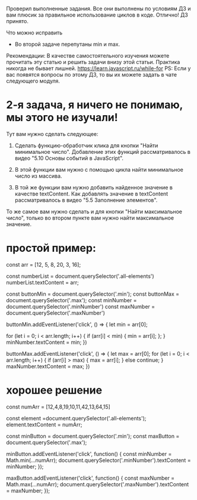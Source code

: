 Проверил выполненные задания. Все они выполнены по условиям ДЗ и вам плюсик за правильное использование циклов в коде. Отлично!
ДЗ принято.

Что можно исправить
- Во второй задаче перепутаны min и max.

Рекомендации:
В качестве самостоятельного изучения можете прочитать эту статью и решить задачи внизу этой статьи. Практика никогда не бывает лишней.
https://learn.javascript.ru/while-for
PS: Если у вас появятся вопросы по этому ДЗ, то вы их можете задать в чате следующего модуля.

# 2-я задача, я ничего не понимаю, мы этого не изучали!
Тут вам нужно сделать следующее:

1) Сделать функцию-обработчик клика для кнопки "Найти минимальное число". Добавление этих функций рассматривалось в видео "5.10 Основы событий в JavaScript".

2) В этой функции вам нужно с помощью цикла найти минимальное число из массива.

3) В той же функции вам нужно добавить найденное  значение в качестве textContent. Как добавлять значение в textContent рассматривалось в видео "5.5 Заполнение элементов".



То же самое вам нужно сделать и для кнопки "Найти максимальное число", только во втором пункте вам нужно найти максимальное значение.


# простой пример:
const arr = [12, 5, 8, 20, 3, 16];

const numberList = document.querySelector('.all-elements')
numberList.textContent = arr;

const buttonMin = document.querySelector('.min');
const buttonMax = document.querySelector('.max');
const minNumber = document.querySelector('.minNumber')
const maxNumber = document.querySelector('.maxNumber')

buttonMin.addEventListener('click', () => {
  let min = arr[0];

  for (let i = 0; i < arr.length; i++) {
      if (arr[i] < min) {
        min = arr[i];
      };
  }
  minNumber.textContent = min;
})

buttonMax.addEventListener('click', () => {
  let max = arr[0];
  for (let i = 0; i < arr.length; i++) {
      if (arr[i] > max) {
        max = arr[i];
      } else continue;
  }
  maxNumber.textContent = max;
})

# хорошее решение
const numArr = [12,4,8,19,10,11,42,13,64,15]

const element =document.querySelector('.all-elements');
element.textContent = numArr;

const minButton = document.querySelector('.min');
const maxButton = document.querySelector('.max');

minButton.addEventListener('click', function() {
    const minNumber = Math.min(...numArr);
    document.querySelector('.minNumber').textContent = minNumber;
});


maxButton.addEventListener('click', function() {
    const maxNumber = Math.max(...numArr);
    document.querySelector('.maxNumber').textContent = maxNumber;
});
